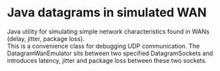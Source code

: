 Java datagrams in simulated WAN
======================

Java utility for simulating simple network characteristics found in WANs (delay, jitter, package loss).   
This is a convenience class for debugging UDP communication. The DatagramWanEmulator sits between
two specified DatagramSockets and introduces latency, jitter and package loss 
between these two sockets.

